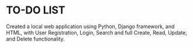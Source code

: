 # TO-DO LIST
 Created a local web application using Python, Django framework, and HTML, with User Registration, Login, Search and full Create, Read, Update, and Delete functionality.

